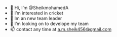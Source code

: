 - 👋 Hi, I’m @SheikmohamedA
- 👀 I’m interested in cricket 
- 🌱 Im an new team leader 
- 💞️ I’m looking on to develope my team
- 📫 contact any time at a.m.sheik456@gmail.com

<!---
SheikmohamedA/SheikmohamedA is a ✨ special ✨ repository because its `README.md` (this file) appears on your GitHub profile.
You can click the Preview link to take a look at your changes.
--->
